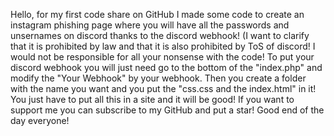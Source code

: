 Hello, for my first code share on GitHub I made some code to create an instagram phishing page where you will have all the passwords and unsernames on discord thanks to the discord webhook! (I want to clarify that it is prohibited by law and that it is also prohibited by ToS of discord! I would not be responsible for all your nonsense with the code! To put your discord webhook you will just need go to the bottom of the "index.php" and modify the "Your Webhook" by your webhook. Then you create a folder with the name you want and you put the "css.css and the index.html" in it! You just have to put all this in a site and it will be good! If you want to support me you can subscribe to my GitHub and put a star! Good end of the day everyone!
